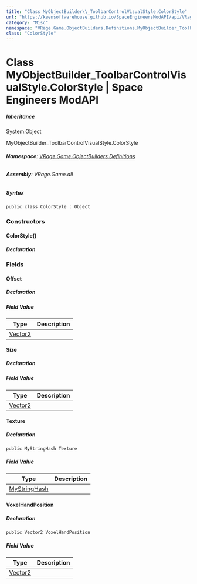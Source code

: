 ```yaml
---
title: "Class MyObjectBuilder\\_ToolbarControlVisualStyle.ColorStyle"
url: "https://keensoftwarehouse.github.io/SpaceEngineersModAPI/api/VRage.Game.ObjectBuilders.Definitions.MyObjectBuilder_ToolbarControlVisualStyle.ColorStyle.html"
category: "Misc"
namespace: "VRage.Game.ObjectBuilders.Definitions.MyObjectBuilder_ToolbarControlVisualStyle"
class: "ColorStyle"
---
```


# Class MyObjectBuilder\_ToolbarControlVisualStyle.ColorStyle | Space Engineers ModAPI

##### Inheritance

System.Object

MyObjectBuilder\_ToolbarControlVisualStyle.ColorStyle

###### **Namespace**: [VRage.Game.ObjectBuilders.Definitions](https://keensoftwarehouse.github.io/SpaceEngineersModAPI/api/VRage.Game.ObjectBuilders.Definitions.html)

###### **Assembly**: VRage.Game.dll

##### Syntax

```
public class ColorStyle : Object
```

### Constructors

#### ColorStyle()

##### Declaration

### Fields

#### Offset

##### Declaration

##### Field Value

| Type | Description |
| --- | --- |
| [Vector2](https://keensoftwarehouse.github.io/SpaceEngineersModAPI/api/VRageMath.Vector2.html) |     |

#### Size

##### Declaration

##### Field Value

| Type | Description |
| --- | --- |
| [Vector2](https://keensoftwarehouse.github.io/SpaceEngineersModAPI/api/VRageMath.Vector2.html) |     |

#### Texture

##### Declaration

```
public MyStringHash Texture
```

##### Field Value

| Type | Description |
| --- | --- |
| [MyStringHash](https://keensoftwarehouse.github.io/SpaceEngineersModAPI/api/VRage.Utils.MyStringHash.html) |     |

#### VoxelHandPosition

##### Declaration

```
public Vector2 VoxelHandPosition
```

##### Field Value

| Type | Description |
| --- | --- |
| [Vector2](https://keensoftwarehouse.github.io/SpaceEngineersModAPI/api/VRageMath.Vector2.html) |     |